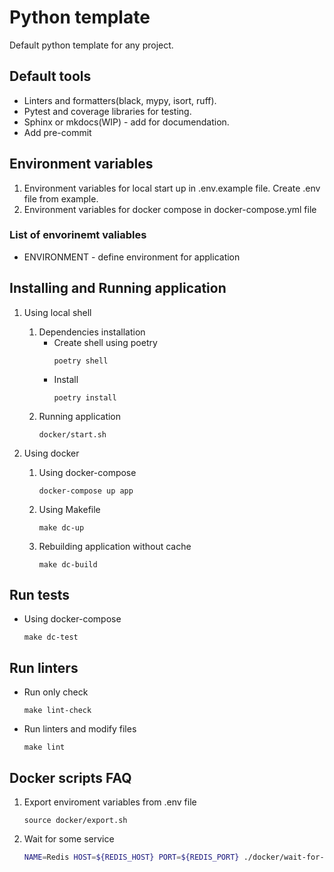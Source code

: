 # Python template

Default python template for any project.
## Default tools
- Linters and formatters(black, mypy, isort, ruff).
- Pytest and coverage libraries for testing.
- Sphinx or mkdocs(WIP) - add for documendation.
- Add pre-commit

## Environment variables
1. Environment variables for local start up in .env.example file. Create .env file from example.
2. Environment variables for docker compose in docker-compose.yml file
### List of envorinemt valiables
- ENVIRONMENT - define environment for application

## Installing and Running application
1. Using local shell
    1. Dependencies installation
        - Create shell using poetry
            ```shell
            poetry shell
            ```
        - Install
            ```shell
            poetry install
            ```
    2. Running application
        ```shell
        docker/start.sh
        ```

2. Using docker 
    1. Using docker-compose
        ```shell
        docker-compose up app
        ```
    2. Using Makefile
        ```shell
        make dc-up
        ```
    3. Rebuilding application without cache
        ```shell
        make dc-build
        ```

## Run tests
 - Using docker-compose
    ```shell
    make dc-test
    ```

## Run linters
- Run only check

    ```shell
    make lint-check
    ```
    
- Run linters and modify files

    ```shell
    make lint
    ```


## Docker scripts FAQ
1. Export enviroment variables from .env file 
    ```shell
    source docker/export.sh
    ```
2. Wait for some service
    ```bash
    NAME=Redis HOST=${REDIS_HOST} PORT=${REDIS_PORT} ./docker/wait-for-service.sh
    ```
